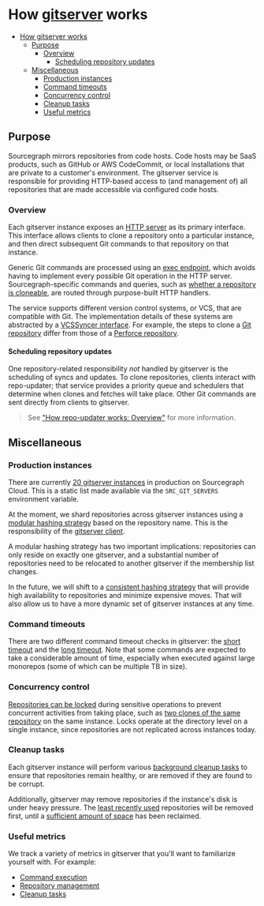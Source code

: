# How [gitserver](https://sourcegraph.com/github.com/sourcegraph/sourcegraph@737e98fe5a1c329fd2b8f1366f931941042b5671/-/tree/cmd/gitserver) works

- [How gitserver works](#how-gitserver-works)
  - [Purpose](#purpose)
    - [Overview](#overview)
      - [Scheduling repository updates](#scheduling-repository-updates)
  - [Miscellaneous](#miscellaneous)
    - [Production instances](#production-instances)
    - [Command timeouts](#command-timeouts)
    - [Concurrency control](#concurrency-control)
    - [Cleanup tasks](#cleanup-tasks)
    - [Useful metrics](#useful-metrics)

## Purpose

Sourcegraph mirrors repositories from code hosts. Code hosts may be SaaS products, such as GitHub or AWS CodeCommit, or local installations that are private to a customer's environment. The gitserver service is responsible for providing HTTP-based access to (and management of) all repositories that are made accessible via configured code hosts.

### Overview

Each gitserver instance exposes an [HTTP server](https://sourcegraph.com/github.com/sourcegraph/sourcegraph@737e98fe5a1c329fd2b8f1366f931941042b5671/-/blob/cmd/gitserver/server/server.go?L276-297) as its primary interface. This interface allows clients to clone a repository onto a particular instance, and then direct subsequent Git commands to that repository on that instance.

Generic Git commands are processed using an [exec endpoint](https://sourcegraph.com/github.com/sourcegraph/sourcegraph@737e98fe5a1c329fd2b8f1366f931941042b5671/-/blob/cmd/gitserver/server/server.go?L769-979), which avoids having to implement every possible Git operation in the HTTP server. Sourcegraph-specific commands and queries, such as [whether a repository is cloneable](https://sourcegraph.com/github.com/sourcegraph/sourcegraph@737e98fe5a1c329fd2b8f1366f931941042b5671/-/blob/cmd/gitserver/server/server.go?L579-623), are routed through purpose-built HTTP handlers.

The service supports different version control systems, or VCS, that are compatible with Git. The implementation details of these systems are abstracted by a [VCSSyncer interface](https://sourcegraph.com/github.com/sourcegraph/sourcegraph@737e98fe5a1c329fd2b8f1366f931941042b5671/-/blob/cmd/gitserver/server/vcs_syncer.go?L20-34). For example, the steps to clone a [Git repository](https://sourcegraph.com/github.com/sourcegraph/sourcegraph@737e98fe5a1c329fd2b8f1366f931941042b5671/-/blob/cmd/gitserver/server/vcs_syncer.go?L70-85) differ from those of a [Perforce repository](https://sourcegraph.com/github.com/sourcegraph/sourcegraph@737e98fe5a1c329fd2b8f1366f931941042b5671/-/blob/cmd/gitserver/server/vcs_syncer.go?L227-254).

#### Scheduling repository updates

One repository-related responsibility _not_ handled by gitserver is the scheduling of syncs and updates. To clone repositories, clients interact with repo-updater; that service provides a priority queue and schedulers that determine when clones and fetches will take place. Other Git commands are sent directly from clients to gitserver.

> See ["How repo-updater works: Overview"](how-repo-updater-works.md#overview) for more information.

## Miscellaneous

### Production instances

There are currently [20 gitserver instances](https://sourcegraph.com/github.com/sourcegraph/deploy-sourcegraph-dot-com@ec7effbc9491e3ee0c77c3d70ac3f2eb8cb34837/-/blob/base/frontend/sourcegraph-frontend.Deployment.yaml?L104-105) in production on Sourcegraph Cloud. This is a static list made available via the `SRC_GIT_SERVERS` environment variable.

At the moment, we shard repositories across gitserver instances using a [modular hashing strategy](https://sourcegraph.com/github.com/sourcegraph/sourcegraph@737e98fe5a1c329fd2b8f1366f931941042b5671/-/blob/internal/gitserver/client.go?L118-124) based on the repository name. This is the responsibility of the [gitserver client](https://sourcegraph.com/github.com/sourcegraph/sourcegraph@737e98fe5a1c329fd2b8f1366f931941042b5671/-/blob/internal/gitserver/client.go).

A modular hashing strategy has two important implications: repositories can only reside on exactly one gitserver, and a substantial number of repositories need to be relocated to another gitserver if the membership list changes.

In the future, we will shift to a [consistent hashing strategy](https://en.wikipedia.org/wiki/Consistent_hashing) that will provide high availability to repositories and minimize expensive moves. That will also allow us to have a more dynamic set of gitserver instances at any time.

### Command timeouts

There are two different command timeout checks in gitserver: the [short timeout](https://sourcegraph.com/github.com/sourcegraph/sourcegraph@737e98fe5a1c329fd2b8f1366f931941042b5671/-/blob/cmd/gitserver/server/server.go?L177-200) and the [long timeout](https://sourcegraph.com/github.com/sourcegraph/sourcegraph@737e98fe5a1c329fd2b8f1366f931941042b5671/-/blob/cmd/gitserver/server/server.go?L221-224). Note that some commands are expected to take a considerable amount of time, especially when executed against large monorepos (some of which can be multiple TB in size).

### Concurrency control

[Repositories can be locked](https://sourcegraph.com/github.com/sourcegraph/sourcegraph@737e98fe5a1c329fd2b8f1366f931941042b5671/-/blob/cmd/gitserver/server/lock.go?L7-24) during sensitive operations to prevent concurrent activities from taking place, such as [two clones of the same repository](https://sourcegraph.com/github.com/sourcegraph/sourcegraph@737e98fe5a1c329fd2b8f1366f931941042b5671/-/blob/cmd/gitserver/server/server.go?L1279-1287) on the same instance. Locks operate at the directory level on a single instance, since repositories are not replicated across instances today.

### Cleanup tasks

Each gitserver instance will perform various [background cleanup tasks](https://sourcegraph.com/github.com/sourcegraph/sourcegraph@737e98fe5a1c329fd2b8f1366f931941042b5671/-/blob/cmd/gitserver/server/cleanup.go?L76-85) to ensure that repositories remain healthy, or are removed if they are found to be corrupt.

Additionally, gitserver may remove repositories if the instance's disk is under heavy pressure. The [least recently used](https://sourcegraph.com/github.com/sourcegraph/sourcegraph@737e98fe5a1c329fd2b8f1366f931941042b5671/-/blob/cmd/gitserver/server/cleanup.go?L436-442) repositories will be removed first, until a [sufficient amount of space](https://sourcegraph.com/github.com/sourcegraph/sourcegraph@737e98fe5a1c329fd2b8f1366f931941042b5671/-/blob/cmd/gitserver/server/cleanup.go?L370-434) has been reclaimed.

### Useful metrics

We track a variety of metrics in gitserver that you'll want to familiarize yourself with. For example:

- [Command execution](https://sourcegraph.com/github.com/sourcegraph/sourcegraph@737e98fe5a1c329fd2b8f1366f931941042b5671/-/blob/cmd/gitserver/server/server.go?L1526-1546)
- [Repository management](https://sourcegraph.com/github.com/sourcegraph/sourcegraph@737e98f/-/blob/cmd/gitserver/server/server.go?L347-358)
- [Cleanup tasks](https://sourcegraph.com/github.com/sourcegraph/sourcegraph@737e98fe5a1c329fd2b8f1366f931941042b5671/-/blob/cmd/gitserver/server/cleanup.go?L52-72)

